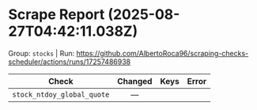 # Scrape Report (2025-08-27T04:42:11.038Z)

Group: `stocks`  |  Run: https://github.com/AlbertoRoca96/scraping-checks-scheduler/actions/runs/17257486938

| Check | Changed | Keys | Error |
|---|:---:|:--|:--|
| `stock_ntdoy_global_quote` | — |  |  |
